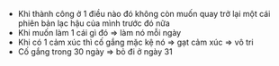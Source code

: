 - Khi thành công ở 1 điều nào đó không còn muốn quay trở lại một cái phiên bản lạc hậu của mình trước đó nữa
- Khi muốn làm 1 cái gì đó => làm nó mỗi ngày
- Khi có 1 cảm xúc thì cố gắng mặc kệ nó => gạt cảm xúc => vô tri
- Cố gắng trong 30 ngày => bỏ đi ở ngày 31